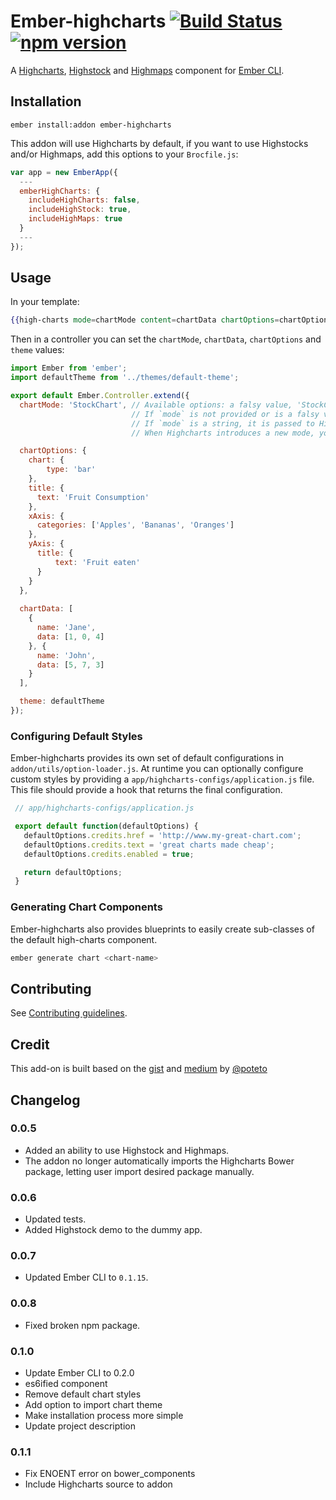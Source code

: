 # Ember-highcharts [![Build Status](https://travis-ci.org/ahmadsoe/ember-highcharts.svg)](https://travis-ci.org/ahmadsoe/ember-highcharts) [![npm version](https://badge.fury.io/js/ember-highcharts.svg)](http://badge.fury.io/js/ember-highcharts)

A [Highcharts](http://www.highcharts.com/products/highcharts), [Highstock](http://www.highcharts.com/products/highstock) and [Highmaps](http://www.highcharts.com/products/highmaps) component for [Ember CLI](http://www.ember-cli.com/).

## Installation

```
ember install:addon ember-highcharts
```

This addon will use Highcharts by default, if you want to use Highstocks and/or Highmaps, add this options to your `Brocfile.js`:

```javascript
var app = new EmberApp({
  ---
  emberHighCharts: {
    includeHighCharts: false,
    includeHighStock: true,
    includeHighMaps: true
  }
  ---
});
```

## Usage

In your template:

```handlebars
{{high-charts mode=chartMode content=chartData chartOptions=chartOptions theme=theme}}
```

Then in a controller you can set the `chartMode`, `chartData`, `chartOptions` and `theme` values:

```javascript
import Ember from 'ember';
import defaultTheme from '../themes/default-theme';

export default Ember.Controller.extend({
  chartMode: 'StockChart', // Available options: a falsy value, 'StockChart', 'Map'.
                           // If `mode` is not provided or is a falsy value, the chart is initialized in Charts mode.
                           // If `mode` is a string, it is passed to Highcharts as the first argument.
                           // When Highcharts introduces a new mode, you will be able to use it here right away.

  chartOptions: {
    chart: {
        type: 'bar'
    },
    title: {
      text: 'Fruit Consumption'
    },
    xAxis: {
      categories: ['Apples', 'Bananas', 'Oranges']
    },
    yAxis: {
      title: {
          text: 'Fruit eaten'
      }
    }
  },
  
  chartData: [
    {
      name: 'Jane',
      data: [1, 0, 4]
    }, {
      name: 'John',
      data: [5, 7, 3]
    }
  ],

  theme: defaultTheme
});
```

### Configuring Default Styles

Ember-highcharts provides its own set of default configurations in
`addon/utils/option-loader.js`.  At runtime you can optionally configure custom
styles by providing a `app/highcharts-configs/application.js` file.  This
file should provide a hook that returns the final configuration.

```javascript
 // app/highcharts-configs/application.js

 export default function(defaultOptions) {
   defaultOptions.credits.href = 'http://www.my-great-chart.com';
   defaultOptions.credits.text = 'great charts made cheap';
   defaultOptions.credits.enabled = true;

   return defaultOptions;
 }
```

### Generating Chart Components

Ember-highcharts also provides blueprints to easily create sub-classes of the default high-charts component.

```bash
ember generate chart <chart-name>
```

## Contributing

See [Contributing guidelines](CONTRIBUTING.md).

## Credit

This add-on is built based on the [gist](https://gist.github.com/poteto/cd2bb47e77bf87c94d33) and [medium](https://medium.com/delightful-ui-for-ember-apps/using-highcharts-js-in-an-ember-app-18a65d611644) by [@poteto](https://github.com/poteto)


## Changelog

### 0.0.5

- Added an ability to use Highstock and Highmaps.
- The addon no longer automatically imports the Highcharts Bower package, letting user import desired package manually.

### 0.0.6

- Updated tests.
- Added Highstock demo to the dummy app.

### 0.0.7

- Updated Ember CLI to `0.1.15`.

### 0.0.8

- Fixed broken npm package.

### 0.1.0

- Update Ember CLI to 0.2.0
- es6ified component
- Remove default chart styles
- Add option to import chart theme
- Make installation process more simple
- Update project description

### 0.1.1

- Fix ENOENT error on bower_components
- Include Highcharts source to addon
